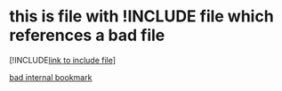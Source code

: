 # this is file with !INCLUDE file which references a bad file

[!INCLUDE[link to include file](../link-to-file.md)]

[bad internal bookmark](#non-existent-bookmark)
